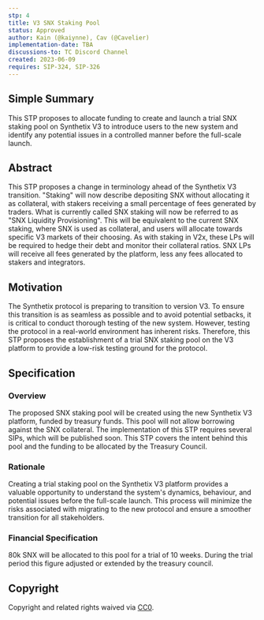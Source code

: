```yaml
---
stp: 4
title: V3 SNX Staking Pool
status: Approved
author: Kain (@kaiynne), Cav (@Cavelier)
implementation-date: TBA
discussions-to: TC Discord Channel
created: 2023-06-09
requires: SIP-324, SIP-326
---
```


## Simple Summary

This STP proposes to allocate funding to create and launch a trial SNX staking pool on Synthetix V3 to introduce users to the new system and identify any potential issues in a controlled manner before the full-scale launch.

## Abstract

This STP proposes a change in terminology ahead of the Synthetix V3 transition. "Staking" will now describe depositing SNX without allocating it as collateral, with stakers receiving a small percentage of fees generated by traders. What is currently called SNX staking will now be referred to as "SNX Liquidity Provisioning". This will be equivalent to the current SNX staking, where SNX is used as collateral, and users will allocate towards specific V3 markets of their choosing. As with staking in V2x, these LPs will be required to hedge their debt and monitor their collateral ratios. SNX LPs will receive all fees generated by the platform, less any fees allocated to stakers and integrators.

## Motivation

The Synthetix protocol is preparing to transition to version V3. To ensure this transition is as seamless as possible and to avoid potential setbacks, it is critical to conduct thorough testing of the new system. However, testing the protocol in a real-world environment has inherent risks. Therefore, this STP proposes the establishment of a trial SNX staking pool on the V3 platform to provide a low-risk testing ground for the protocol.

## Specification

### Overview

The proposed SNX staking pool will be created using the new Synthetix V3 platform, funded by treasury funds. This pool will not allow borrowing against the SNX collateral. The implementation of this STP requires several SIPs, which will be published soon. This STP covers the intent behind this pool and the funding to be allocated by the Treasury Council.

### Rationale

Creating a trial staking pool on the Synthetix V3 platform provides a valuable opportunity to understand the system's dynamics, behaviour, and potential issues before the full-scale launch. This process will minimize the risks associated with migrating to the new protocol and ensure a smoother transition for all stakeholders.

### Financial Specification

80k SNX will be allocated to this pool for a trial of 10 weeks. During the trial period this figure adjusted or extended by the treasury council.

## Copyright

Copyright and related rights waived via [CC0](https://creativecommons.org/publicdomain/zero/1.0/).
